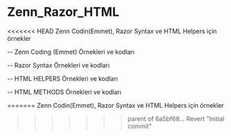 # Zenn_Razor_HTML
<<<<<<< HEAD
Zenn Codin(Emmet), Razor Syntax ve HTML Helpers için örnekler

-- Zenn Coding (Emmet) Örnekleri ve kodları

-- Razor Syntax Örnekleri ve kodları

-- HTML HELPERS Örnekleri ve kodları

-- HTML METHODS Örnekleri ve kodları

=======
 Zenn Codin(Emmet), Razor Syntax ve HTML Helpers için örnekler
>>>>>>> parent of 6a5bf68... Revert "Initial commit"
